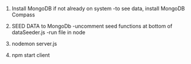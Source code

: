 1. Install MongoDB if not already on system
   -to see data, install MongoDB Compass

2. SEED DATA to MongoDb
   -uncomment seed functions at bottom of dataSeeder.js
   -run file in node

3. nodemon server.js
4. npm start client
